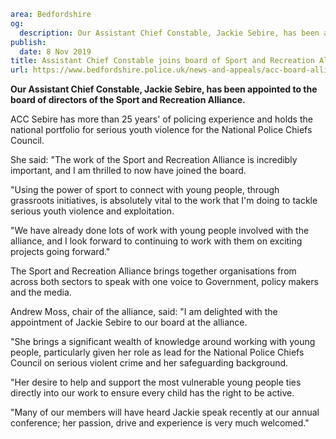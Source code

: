 ```yaml
area: Bedfordshire
og:
  description: Our Assistant Chief Constable, Jackie Sebire, has been appointed to the board of directors of the Sport and Recreation Alliance.
publish:
  date: 8 Nov 2019
title: Assistant Chief Constable joins board of Sport and Recreation Alliance
url: https://www.bedfordshire.police.uk/news-and-appeals/acc-board-alliance-nov2019
```

**Our Assistant Chief Constable, Jackie Sebire, has been appointed to the board of directors of the Sport and Recreation Alliance.**

ACC Sebire has more than 25 years' of policing experience and holds the national portfolio for serious youth violence for the National Police Chiefs Council.

She said: "The work of the Sport and Recreation Alliance is incredibly important, and I am thrilled to now have joined the board.

"Using the power of sport to connect with young people, through grassroots initiatives, is absolutely vital to the work that I'm doing to tackle serious youth violence and exploitation.

"We have already done lots of work with young people involved with the alliance, and I look forward to continuing to work with them on exciting projects going forward."

The Sport and Recreation Alliance brings together organisations from across both sectors to speak with one voice to Government, policy makers and the media.

Andrew Moss, chair of the alliance, said: "I am delighted with the appointment of Jackie Sebire to our board at the alliance.

"She brings a significant wealth of knowledge around working with young people, particularly given her role as lead for the National Police Chiefs Council on serious violent crime and her safeguarding background.

"Her desire to help and support the most vulnerable young people ties directly into our work to ensure every child has the right to be active.

"Many of our members will have heard Jackie speak recently at our annual conference; her passion, drive and experience is very much welcomed."
